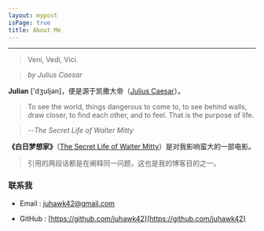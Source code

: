```yaml
---
layout: mypost
isPage: true
title: About Me
---
```


***

> Veni, Vedi, Vici. 

> *by Julius Caesar*


**Julian** ['dʒuljən]，便是源于凯撒大帝（[Julius Caesar](https://en.wikipedia.org/wiki/Julius_Caesar)）。


> To see the world, things dangerous to come to, to see behind walls, draw closer, to find each other, and to feel. That is the purpose of life. 

> --*The Secret Life of Walter Mitty*

**《白日梦想家》**（[The Secret Life of Walter Mitty](https://movie.douban.com/subject/2133323/)）是对我影响蛮大的一部电影。


> 引用的两段话都是在阐释同一问题，这也是我的博客目的之一。


### 联系我

- Email : juhawk42@gmail.com

- GitHub : [https://github.com/juhawk42](https://github.com/juhawk42)
